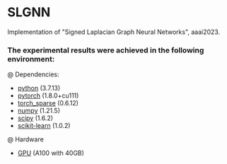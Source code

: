 # SLGNN

Implementation of "Signed Laplacian Graph Neural Networks", aaai2023. 


### The experimental results were achieved in the following environment:
@ Dependencies:
- [python](https://www.python.org/) (3.7.13)
- [pytorch](https://pytorch.org/get-started/previous-versions/) (1.8.0+cu111)
- [torch_sparse](https://github.com/rusty1s/pytorch_sparse) (0.6.12)
- [numpy](https://numpy.org/) (1.21.5)
- [scipy](https://www.scipy.org/) (1.6.2)
- [scikit-learn](https://scikit-learn.org/stable/) (1.0.2)

@ Hardware 
- [GPU](https://www.nvidia.com/en-us/data-center/a100/) (A100 with 40GB)





